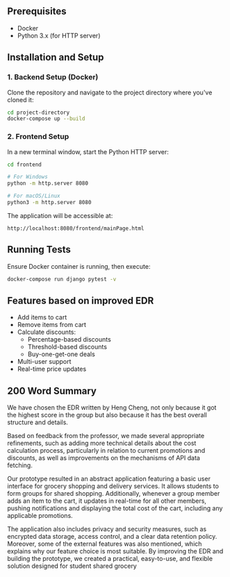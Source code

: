 ## Prerequisites

- Docker
- Python 3.x (for HTTP server)

## Installation and Setup

### 1. Backend Setup (Docker)

Clone the repository and navigate to the project directory where you've cloned it:

```bash
cd project-directory
docker-compose up --build
```

### 2. Frontend Setup

In a new terminal window, start the Python HTTP server:

```bash
cd frontend

# For Windows
python -m http.server 8080

# For macOS/Linux
python3 -m http.server 8080
```

The application will be accessible at:
```
http://localhost:8080/frontend/mainPage.html
```

## Running Tests

Ensure Docker container is running, then execute:
```bash
docker-compose run django pytest -v
```

## Features based on improved EDR

- Add items to cart
- Remove items from cart
- Calculate discounts:
  - Percentage-based discounts
  - Threshold-based discounts
  - Buy-one-get-one deals
- Multi-user support
- Real-time price updates

## 200 Word Summary

We have chosen the EDR written by Heng Cheng, not only because it got the highest score in the group but also because it has the best overall structure and details.

Based on feedback from the professor, we made several appropriate refinements, such as adding more technical details about the cost calculation process, particularly in relation to current promotions and discounts, as well as improvements on the mechanisms of API data fetching.

Our prototype resulted in an abstract application featuring a basic user interface for grocery shopping and delivery services. It allows students to form groups for shared shopping. Additionally, whenever a group member adds an item to the cart, it updates in real-time for all other members, pushing notifications and displaying the total cost of the cart, including any applicable promotions.

The application also includes privacy and security measures, such as encrypted data storage, access control, and a clear data retention policy. Moreover, some of the external features was also mentioned, which explains why our feature choice is most suitable. By improving the EDR and building the prototype, we created a practical, easy-to-use, and flexible solution designed for student shared grocery

